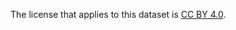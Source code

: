 The license that applies to this dataset is [CC BY 4.0](https://creativecommons.org/licenses/by/4.0/deed.en).
